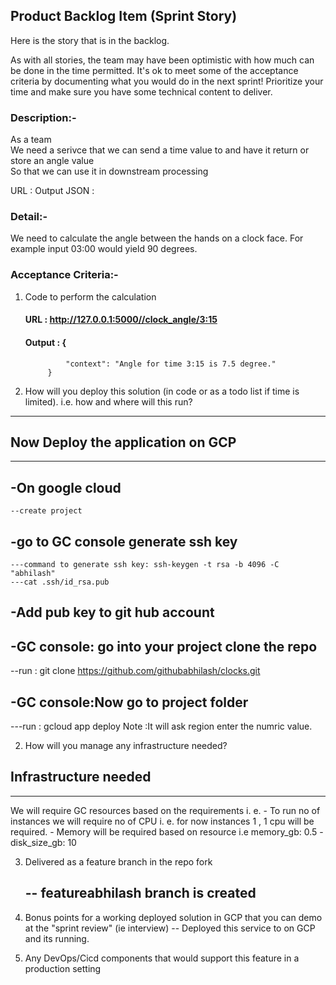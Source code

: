 

## Product Backlog Item (Sprint Story)

Here is the story that is in the backlog. 

As with all stories, the team may have been optimistic with how much can be done in the time permitted. It's ok to meet some of the acceptance criteria by documenting what you would do in the next sprint! Prioritize your time and make sure you have some technical content to deliver.

### Description:-

As a team<br>
We need a serivce that we can send a time value to and have it return or store an angle value<br>
So that we can use it in downstream processing

URL :
Output JSON :

### Detail:-

We need to calculate the angle between the hands on a clock face. For example input 03:00 would yield 90 degrees.

### Acceptance Criteria:-

1) Code to perform the calculation
    #### URL : http://127.0.0.1:5000//clock_angle/3:15
    #### Output : {
                "context": "Angle for time 3:15 is 7.5 degree."
            }

1) How will you deploy this solution (in code or as a todo list if time is limited). i.e. how and where will this run?
---------------------------------
## Now Deploy the application on GCP
---------------------------------

-On google cloud
----------------
	--create project

-go to GC console generate ssh key
----------------------------------
	---command to generate ssh key: ssh-keygen -t rsa -b 4096 -C "abhilash"
	---cat .ssh/id_rsa.pub

-Add pub key to git hub account
-------------------------------

-GC console: go into your project clone the repo
------------------------------------------------
--run : git clone https://github.com/githubabhilash/clocks.git


-GC console:Now go to project folder
------------------------------------
---run : gcloud app deploy
Note :It will ask region enter the numric value.


2) How will you manage any infrastructure needed?

## Infrastructure needed
----------------------
 We will require GC resources based on the requirements
 i. e.
    - To run no of instances we will require no of CPU i. e. for now instances 1 , 1 cpu will be required.
    - Memory will be required based on resource i.e memory_gb: 0.5
    - disk_size_gb: 10


3) Delivered as a feature branch in the repo fork
   ##  -- featureabhilash branch is created

1) Bonus points for a working deployed solution in GCP that you can demo at the "sprint review" (ie interview)
    -- Deployed this service to on GCP and its running.
1) Any DevOps/Cicd components that would support this feature in a production setting
